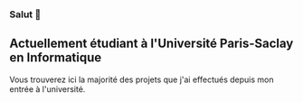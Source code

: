 ### Salut 👋

## Actuellement étudiant à l'Université Paris-Saclay en Informatique

Vous trouverez ici la majorité des projets que j'ai effectués depuis mon entrée à l'université.
